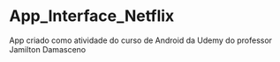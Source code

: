 # App_Interface_Netflix
App criado como atividade do curso de Android da Udemy do professor Jamilton Damasceno
